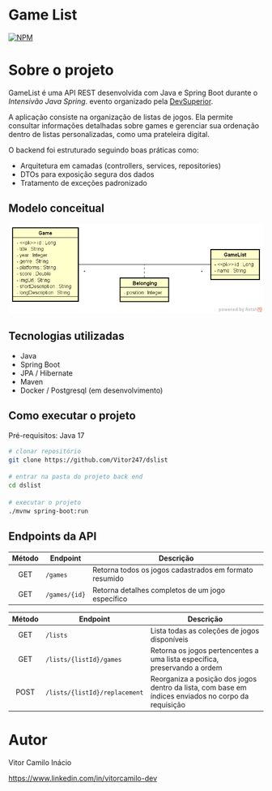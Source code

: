 # Game List
[![NPM](https://img.shields.io/npm/l/react)](https://github.com/Vitor247/dslist/blob/main/LICENSE) 

# Sobre o projeto

GameList é uma API REST desenvolvida com Java e Spring Boot durante o *Intensivão Java Spring*. evento organizado pela [DevSuperior](https://devsuperior.com "Site da DevSuperior").

A aplicação consiste na organização de listas de jogos. Ela permite consultar informações detalhadas sobre games e gerenciar sua ordenação dentro de listas personalizadas, como uma prateleira digital.

O backend foi estruturado seguindo boas práticas como:

- Arquitetura em camadas (controllers, services, repositories)
- DTOs para exposição segura dos dados
- Tratamento de exceções padronizado

## Modelo conceitual
![Modelo Conceitual](https://github.com/Vitor247/assets/blob/main/dsGameList/dslist-model.png)

## Tecnologias utilizadas
- Java
- Spring Boot
- JPA / Hibernate
- Maven
- Docker / Postgresql (em desenvolvimento)

## Como executar o projeto

Pré-requisitos: Java 17

```bash
# clonar repositório
git clone https://github.com/Vitor247/dslist

# entrar na pasta do projeto back end
cd dslist

# executar o projeto
./mvnw spring-boot:run
```

## Endpoints da API

| Método | Endpoint      | Descrição                                              |
| :----: | ------------- | ------------------------------------------------------ |
|   GET  | `/games`      | Retorna todos os jogos cadastrados em formato resumido |
|   GET  | `/games/{id}` | Retorna detalhes completos de um jogo específico       |


| Método | Endpoint                      | Descrição                                                                                           |
| :----: | ----------------------------- | --------------------------------------------------------------------------------------------------- |
|   GET  | `/lists`                      | Lista todas as coleções de jogos disponíveis                                                        |
|   GET  | `/lists/{listId}/games`       | Retorna os jogos pertencentes a uma lista específica, preservando a ordem                           |
|  POST  | `/lists/{listId}/replacement` | Reorganiza a posição dos jogos dentro da lista, com base em índices enviados no corpo da requisição |


# Autor

Vitor Camilo Inácio

https://www.linkedin.com/in/vitorcamilo-dev
